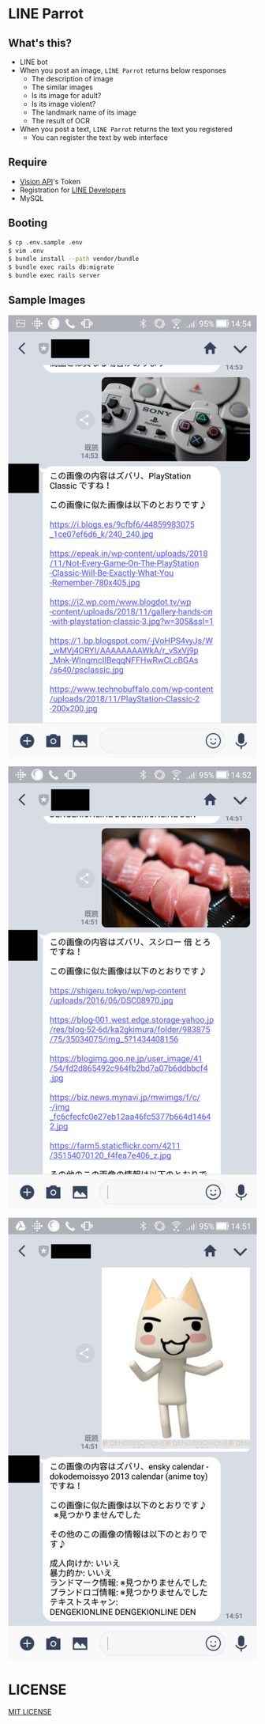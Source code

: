# LINE Parrot

## What's this?
- LINE bot
- When you post an image, `LINE Parrot` returns below responses
    - The description of image
    - The similar images
    - Is its image for adult?
    - Is its image violent?
    - The landmark name of its image
    - The result of OCR
- When you post a text, `LINE Parrot` returns the text you registered
    - You can register the text by web interface

## Require
- [Vision API](https://cloud.google.com/vision/?hl=ja)'s Token
- Registration for [LINE Developers](https://developers.line.me/console/profile/)
- MySQL

## Booting

```bash
$ cp .env.sample .env
$ vim .env
$ bundle install --path vendor/bundle
$ bundle exec rails db:migrate
$ bundle exec rails server
```

## Sample Images
![LINE Parrot Sample 01](/line_parrot_01.png "LINE Parrot Sample 01")

![LINE Parrot Sample 02](/line_parrot_02.png "LINE Parrot Sample 02")

![LINE Parrot Sample 03](/line_parrot_03.png "LINE Parrot Sample 03")

# LICENSE
[MIT LICENSE](/LICENSE)

